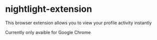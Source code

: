 # nightlight-extension
This browser extension allows you to view your profile activity instantly

Currently only avaible for Google Chrome
